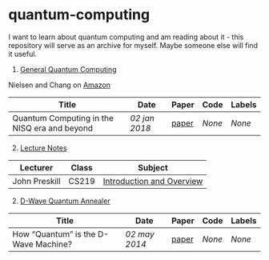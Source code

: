 # quantum-computing

I want to learn about quantum computing and am reading about it - this repository will serve as an archive for myself. Maybe someone else will find it useful.

1. [General Quantum Computing](#general)

Nielsen and Chang on [Amazon](https://www.amazon.com/Quantum-Computation-Information-10th-Anniversary-ebook/dp/B07FPFL6HG/)

|Title|Date|Paper|Code|Labels|
|---|---|---|---|---|
| Quantum Computing in the NISQ era and beyond | _02 jan 2018_ | [paper](https://arxiv.org/abs/1801.00862) | _None_ | _None_ | 

2. [Lecture Notes](#lecturenotes)

|Lecturer|Class|Subject|
|---|---|---|
| John Preskill | CS219 | [Introduction and Overview](http://www.theory.caltech.edu/people/preskill/ph229/notes/chap1.pdf) | 



2. [D-Wave Quantum Annealer](#dwave)

|Title|Date|Paper|Code|Labels|
|---|---|---|---|---|
| How “Quantum” is the D-Wave Machine? | _02 may 2014_ | [paper](https://people.eecs.berkeley.edu/~vazirani/pubs/dwave.pdf) | _None_ | _None_ | 
